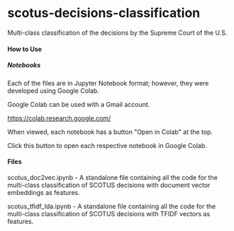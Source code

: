 # scotus-decisions-classification
Multi-class classification of the decisions by the Supreme Court of the U.S.

#### How to Use

##### Notebooks

Each of the files are in Jupyter Notebook format; however, they were developed using Google Colab.

Google Colab can be used with a Gmail account.

https://colab.research.google.com/

When viewed, each notebook has a button "Open in Colab" at the top.

Click this button to open each respective notebook in Google Colab.

#### Files

scotus_doc2vec.ipynb - A standalone file containing all the code for the multi-class classification of SCOTUS decisions with document vector embeddings as features.

scotus_tfidf_lda.ipynb - A standalone file containing all the code for the multi-class classification of SCOTUS decisions with TFIDF vectors as features.
